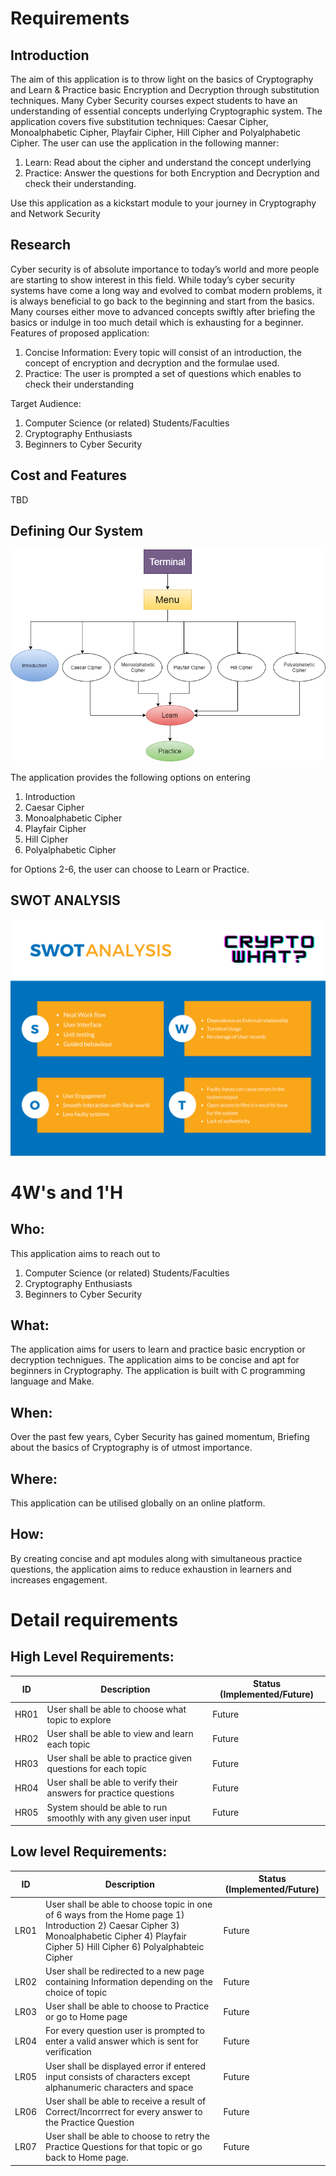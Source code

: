 # Requirements


## Introduction
 
The aim of this application is to throw light on the basics of Cryptography and Learn & Practice basic Encryption and Decryption through substitution techniques. Many Cyber Security courses expect students to have an understanding of essential concepts underlying Cryptographic system. 
The application covers five substitution techniques: Caesar Cipher, Monoalphabetic Cipher, Playfair Cipher, Hill Cipher and Polyalphabetic Cipher.
The user can use the application in the following manner:
1.	Learn: Read about the cipher and understand the concept underlying
2.	Practice: Answer the questions for both Encryption and Decryption and check their understanding.

Use this application as a kickstart module to your journey in Cryptography and Network Security


## Research

Cyber security is of absolute importance to today’s world and more people are starting to show interest in this field. While today’s cyber security systems have come a long way and evolved to combat modern problems, it is always beneficial to go back to the beginning and start from the basics. 
Many courses either move to advanced concepts swiftly after briefing the basics or indulge in too much detail which is exhausting for a beginner. 
Features of proposed application:
1.	Concise Information: Every topic will consist of an introduction, the concept of encryption and decryption and the formulae used.
2.	Practice: The user is prompted a set of questions which enables to check their understanding

Target Audience:
1.	Computer Science (or related) Students/Faculties
2.	Cryptography Enthusiasts
3.	Beginners to Cyber Security


## Cost and Features
TBD

## Defining Our System

![System Outline](/1_Requirements/systemOutline.png)

The application provides the following options on entering
1. Introduction
2. Caesar Cipher
3. Monoalphabetic Cipher
4. Playfair Cipher
5. Hill Cipher
6. Polyalphabetic Cipher

for Options 2-6, the user can choose to Learn or Practice.

## SWOT ANALYSIS
![SWOT-Sample](/1_Requirements/CryptoWhat_SWOTAnalysis.png)

# 4W&#39;s and 1&#39;H

## Who:


This application aims to reach out to
1.	Computer Science (or related) Students/Faculties
2.	Cryptography Enthusiasts
3.	Beginners to Cyber Security


## What:

The application aims for users to learn and practice basic encryption or decryption technigues.
The application aims to be concise and apt for beginners in Cryptography.
The application is built with C programming language and Make.


## When:

Over the past few years, Cyber Security has gained momentum, Briefing about the basics of Cryptography is of utmost importance.

## Where:

This application can be utilised globally on an online platform.

## How:

By creating concise and apt modules along with simultaneous practice questions,
the application aims to reduce exhaustion in learners and increases engagement.

# Detail requirements
## High Level Requirements:
| ID   | Description | Status (Implemented/Future) |
|---|---|---|
| HR01 | User shall be able to choose what topic to explore | Future |
| HR02 | User shall be able to view and learn each topic | Future |
| HR03 | User shall be able to practice given questions for each topic |  Future |
| HR04 | User shall be able to verify their answers for practice questions | Future |
| HR05 | System should be able to run smoothly with any given user input | Future |

##  Low level Requirements:

| ID | Description | Status (Implemented/Future)
|---|---|---|
| LR01 | User shall be able to choose topic in one of 6 ways from the Home page 1) Introduction 2) Caesar Cipher 3) Monoalphabetic Cipher 4) Playfair Cipher 5) Hill Cipher 6) Polyalphabteic Cipher | Future |
| LR02 | User shall be redirected to a new page containing Information depending on the choice of topic | Future |
| LR03 | User shall be able to choose to Practice or go to Home page | Future |
| LR04 | For every question user is prompted to enter a valid answer which is sent for verification | Future |
| LR05 | User shall be displayed error if entered input consists of characters except alphanumeric characters and space | Future |
| LR06 | User shall be able to receive a result of Correct/Incorrrect for every answer to the Practice Question | Future |
| LR07 | User shall be able to choose to retry the Practice Questions for that topic or go back to Home page.| Future |